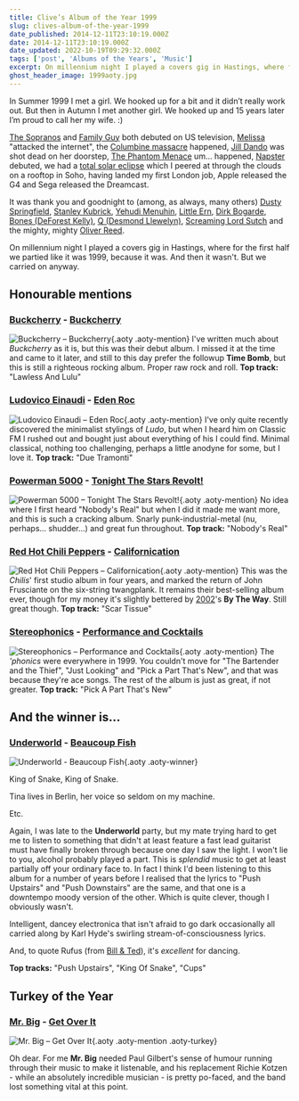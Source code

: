 ```yaml
---
title: Clive’s Album of the Year 1999
slug: clives-album-of-the-year-1999
date_published: 2014-12-11T23:10:19.000Z
date: 2014-12-11T23:10:19.000Z
date_updated: 2022-10-19T09:29:32.000Z
tags: ['post', 'Albums of the Years', 'Music']
excerpt: On millennium night I played a covers gig in Hastings, where for the first half we partied like it was 1999, because it was. And then it wasn't. But we carried on anyway.
ghost_header_image: 1999aoty.jpg
---
```


In Summer 1999 I met a girl. We hooked up for a bit and it didn’t really work out. But then in Autumn I met another girl. We hooked up and 15 years later I’m proud to call her my wife. :)

[The Sopranos](http://en.wikipedia.org/wiki/The_Sopranos) and [Family Guy](http://en.wikipedia.org/wiki/Family_Guy) both debuted on US television, [Melissa](http://en.wikipedia.org/wiki/Melissa_worm) "attacked the internet", the [Columbine massacre](http://en.wikipedia.org/wiki/Columbine_High_School_massacre) happened, [Jill Dando](http://en.wikipedia.org/wiki/Jill_Dando) was shot dead on her doorstep, [The Phantom Menace](http://en.wikipedia.org/wiki/Star_Wars_Episode_I:_The_Phantom_Menace) um… happened, [Napster](http://en.wikipedia.org/wiki/Napster) debuted, we had a [total solar eclipse](http://en.wikipedia.org/wiki/Solar_eclipse_of_August_11,_1999) which I peered at through the clouds on a rooftop in Soho, having landed my first London job, Apple released the G4 and Sega released the Dreamcast.

It was thank you and goodnight to (among, as always, many others) [Dusty Springfield](http://en.wikipedia.org/wiki/Dusty_Springfield), [Stanley Kubrick](http://en.wikipedia.org/wiki/Stanley_Kubrick), [Yehudi Menuhin](http://en.wikipedia.org/wiki/Yehudi_Menuhin), [Little Ern](http://en.wikipedia.org/wiki/Ernie_Wise), [Dirk Bogarde](http://en.wikipedia.org/wiki/Dirk_Bogarde), [Bones (DeForest Kelly)](http://en.wikipedia.org/wiki/DeForest_Kelley), [Q (Desmond Llewelyn)](http://en.wikipedia.org/wiki/Desmond_Llewelyn), [Screaming Lord Sutch](http://en.wikipedia.org/wiki/Screaming_Lord_Sutch) and the mighty, mighty [Oliver Reed](http://en.wikipedia.org/wiki/Oliver_Reed).

On millennium night I played a covers gig in Hastings, where for the first half we partied like it was 1999, because it was. And then it wasn't. But we carried on anyway.

## Honourable mentions

### [Buckcherry](http://www.buckcherry.com/) - [Buckcherry](http://www.amazon.co.uk/Buckcherry/dp/B00000IGQU/)

![Buckcherry – Buckcherry](/public/images/2025/02/buckcherry-buckcherry.jpg){.aoty .aoty-mention} I've written much about *Buckcherry* as it is, but this was their debut album. I missed it at the time and came to it later, and still to this day prefer the followup **Time Bomb**, but this is still a righteous rocking album. Proper raw rock and roll. **Top track:** "Lawless And Lulu"

### [Ludovico Einaudi](http://www.ludovicoeinaudi.com/) - [Eden Roc](http://www.amazon.co.uk/Eden-Roc-Einaudi/dp/B001HQTEYO/)

![Ludovico Einaudi – Eden Roc](/public/images/2025/02/einaudi-edenroc.jpg){.aoty .aoty-mention} I've only quite recently discovered the minimalist stylings of *Ludo*, but when I heard him on Classic FM I rushed out and bought just about everything of his I could find. Minimal classical, nothing too challenging, perhaps a little anodyne for some, but I love it. **Top track:** "Due Tramonti"

### [Powerman 5000](http://www.powerman5000.com/) - [Tonight The Stars Revolt!](http://www.amazon.co.uk/Tonight-Stars-Revolt-Powerman-5000/dp/B00000JMXV/)

![Powerman 5000 – Tonight The Stars Revolt!](/public/images/2025/02/pm5k-stars.jpg){.aoty .aoty-mention} No idea where I first heard "Nobody's Real" but when I did it made me want more, and this is such a cracking album. Snarly punk-industrial-metal (nu, perhaps… shudder…) and great fun throughout. **Top track:** "Nobody's Real"

### [Red Hot Chili Peppers](https://redhotchilipeppers.com/) - [Californication](https://www.amazon.co.uk/dp/B00000J7JO)

![Red Hot Chili Peppers – Californication](/public/images/2025/02/rhcp-cali.jpg){.aoty .aoty-mention} This was the *Chilis*' first studio album in four years, and marked the return of John Frusciante on the six-string twangplank. It remains their best-selling album ever, though for my money it's slightly bettered by [2002](/clives-album-of-the-year-2002/)'s **By The Way**. Still great though. **Top track:** "Scar Tissue"

### [Stereophonics](http://www.stereophonics.com/) - [Performance and Cocktails](http://www.amazon.co.uk/Performance-Cocktails-Stereophonics/dp/B00000ILO7/)

![Stereophonics – Performance and Cocktails](/public/images/2025/02/stereophonics-perf-cock.jpg){.aoty .aoty-mention} The *'phonics* were everywhere in 1999. You couldn't move for "The Bartender and the Thief", "Just Looking" and "Pick a Part That's New", and that was because they're ace songs. The rest of the album is just as great, if not greater. **Top track:** "Pick A Part That's New"

## And the winner is…

### [Underworld](http://www.underworldlive.com/) - [Beaucoup Fish](http://www.amazon.co.uk/Beaucoup-Fish-Underworld/dp/B000023Y31/)

![Underworld - Beaucoup Fish](/public/images/2018/03/u.jpg){.aoty .aoty-winner}

King of Snake, King of Snake.

Tina lives in Berlin, her voice so seldom on my machine.

Etc.

Again, I was late to the **Underworld** party, but my mate trying hard to get me to listen to something that didn't at least feature a fast lead guitarist must have finally broken through because one day I saw the light. I won't lie to you, alcohol probably played a part. This is *splendid* music to get at least partially off your ordinary face to. In fact I think I'd been listening to this album for a number of years before I realised that the lyrics to "Push Upstairs" and "Push Downstairs" are the same, and that one is a downtempo moody version of the other. Which is quite clever, though I obviously wasn't.

Intelligent, dancey electronica that isn't afraid to go dark occasionally all carried along by Karl Hyde's swirling stream-of-consciousness lyrics.

And, to quote Rufus (from [Bill & Ted](http://en.wikipedia.org/wiki/Bill_%26_Ted%27s_Excellent_Adventure)), it's *excellent* for dancing.

**Top tracks:** "Push Upstairs", "King Of Snake", "Cups"

## Turkey of the Year

### [Mr. Big](http://www.mrbigsite.com/) - [Get Over It](http://www.amazon.co.uk/Get-Over-Mr-Big/dp/B00002DEPB/)

![Mr. Big – Get Over It](/public/images/2025/02/mrbig-getoverit.jpg){.aoty .aoty-mention .aoty-turkey}

Oh dear. For me **Mr. Big** needed Paul Gilbert's sense of humour running through their music to make it listenable, and his replacement Richie Kotzen - while an absolutely incredible musician - is pretty po-faced, and the band lost something vital at this point.
